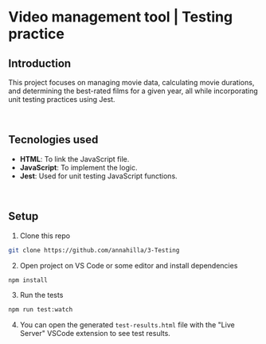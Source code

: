 # Video management tool | Testing practice

## Introduction

This project focuses on managing movie data, calculating movie durations, and determining the best-rated films for a given year, all while incorporating unit testing practices using Jest.

<br>

## Tecnologies used

- **HTML**: To link the JavaScript file.
- **JavaScript**: To implement the logic.
- **Jest**: Used for unit testing JavaScript functions.

<br>

## Setup

1. Clone this repo

```bash
git clone https://github.com/annahilla/3-Testing
```

2. Open project on VS Code or some editor and install dependencies

```bash
npm install
```

3. Run the tests

```bash
npm run test:watch
```

4. You can open the generated `test-results.html` file with the "Live Server" VSCode extension to see test results.
